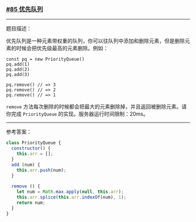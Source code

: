 ### [#85 优先队列](http://scriptoj.mangojuice.top/problems/85)

----
题目描述：

优先队列是一种元素带权重的队列，你可以往队列中添加和删除元素，但是删除元素的时候会把优先级最高的元素删除。例如：

```
const pq = new PriorityQueue()
pq.add(1)
pq.add(2)
pq.add(3)

pq.remove() // => 3
pq.remove() // => 2
pq.remove() // => 1
```

`remove` 方法每次删除的时候都会把最大的元素删除掉，并且返回被删除元素。请你完成 `PriorityQueue` 的实现。服务器运行时间限制：20ms。

----
参考答案：

```js
class PriorityQueue {
  constructor() {
    this.arr = [];
  }
  add (num) {
    this.arr.push(num);
  }
  
  remove () {
    let num = Math.max.apply(null, this.arr);
    this.arr.splice(this.arr.indexOf(num), 1);
    return num;
  }
}
```